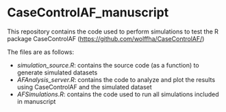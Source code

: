 # CaseControlAF_manuscript

This repository contains the code used to perform simulations to test the R package CaseControlAF (<https://github.com/wolffha/CaseControlAF/>)

The files are as follows:

* *simulation_source.R*: contains the source code (as a function) to generate simulated datasets
* *AFAnalysis_server.R*: contains the code to analyze and plot the results using CaseControlAF and the simulated dataset
* *AFSimulations.R*: contains the code used to run all simulations included in manuscript
